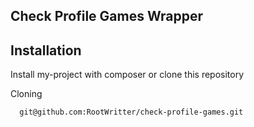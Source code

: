 ## Check Profile Games Wrapper

## Installation

Install my-project with composer or clone this repository

Cloning

```bash
  git@github.com:RootWritter/check-profile-games.git
```
